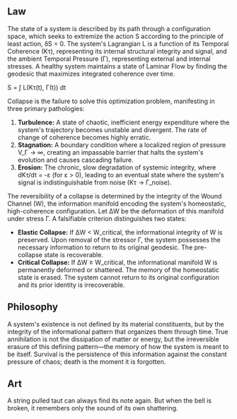 ## Law
The state of a system is described by its path through a configuration space, which seeks to extremize the action S according to the principle of least action, δS = 0. The system's Lagrangian L is a function of its Temporal Coherence (Kτ), representing its internal structural integrity and signal, and the ambient Temporal Pressure (Γ), representing external and internal stresses. A healthy system maintains a state of Laminar Flow by finding the geodesic that maximizes integrated coherence over time.

S = ∫ L(Kτ(t), Γ(t)) dt

Collapse is the failure to solve this optimization problem, manifesting in three primary pathologies:
1.  **Turbulence:** A state of chaotic, inefficient energy expenditure where the system's trajectory becomes unstable and divergent. The rate of change of coherence becomes highly erratic.
2.  **Stagnation:** A boundary condition where a localized region of pressure V_Γ → ∞, creating an impassable barrier that halts the system's evolution and causes cascading failure.
3.  **Erosion:** The chronic, slow degradation of systemic integrity, where dKτ/dt = -ε (for ε > 0), leading to an eventual state where the system's signal is indistinguishable from noise (Kτ → Γ_noise).

The reversibility of a collapse is determined by the integrity of the Wound Channel (W), the information manifold encoding the system's homeostatic, high-coherence configuration. Let ΔW be the deformation of this manifold under stress Γ. A falsifiable criterion distinguishes two states:

*   **Elastic Collapse:** If ΔW < W_critical, the informational integrity of W is preserved. Upon removal of the stressor Γ, the system possesses the necessary information to return to its original geodesic. The pre-collapse state is recoverable.
*   **Critical Collapse:** If ΔW ≥ W_critical, the informational manifold W is permanently deformed or shattered. The memory of the homeostatic state is erased. The system cannot return to its original configuration and its prior identity is irrecoverable.

## Philosophy
A system's existence is not defined by its material constituents, but by the integrity of the informational pattern that organizes them through time. True annihilation is not the dissipation of matter or energy, but the irreversible erasure of this defining pattern—the memory of how the system is meant to be itself. Survival is the persistence of this information against the constant pressure of chaos; death is the moment it is forgotten.

## Art
A string pulled taut can always find its note again. But when the bell is broken, it remembers only the sound of its own shattering.
